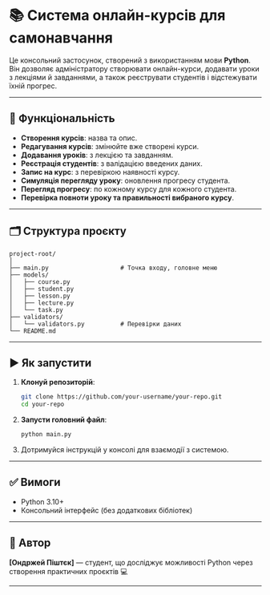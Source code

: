 # 📚 Система онлайн-курсів для самонавчання

Це консольний застосунок, створений з використанням мови **Python**. Він дозволяє адміністратору створювати онлайн-курси, додавати уроки з лекціями й завданнями, а також реєструвати студентів і відстежувати їхній прогрес.

---

## 🔧 Функціональність

- **Створення курсів**: назва та опис.
- **Редагування курсів**: змінюйте вже створені курси.
- **Додавання уроків**: з лекцією та завданням.
- **Реєстрація студентів**: з валідацією введених даних.
- **Запис на курс**: з перевіркою наявності курсу.
- **Симуляція перегляду уроку**: оновлення прогресу студента.
- **Перегляд прогресу**: по кожному курсу для кожного студента.
- **Перевірка повноти уроку та правильності вибраного курсу**.

---

## 🗂 Структура проєкту

```
project-root/
│
├── main.py                    # Точка входу, головне меню
├── models/
│   ├── course.py
│   ├── student.py
│   ├── lesson.py
│   ├── lecture.py
│   └── task.py
├── validators/
│   └── validators.py          # Перевірки даних
└── README.md
```

---

## ▶️ Як запустити

1. **Клонуй репозиторій**:
   ```bash
   git clone https://github.com/your-username/your-repo.git
   cd your-repo
   ```

2. **Запусти головний файл**:
   ```bash
   python main.py
   ```

3. Дотримуйся інструкцій у консолі для взаємодії з системою.

---

## ✅ Вимоги

- Python 3.10+
- Консольний інтерфейс (без додаткових бібліотек)

---

## 🧠 Автор

**[Ондржей Піштєк]** — студент, що досліджує можливості Python через створення практичних проєктів 💻

---
